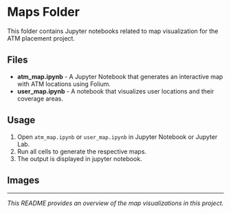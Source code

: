 # Maps Folder

This folder contains Jupyter notebooks related to map visualization for the ATM placement project.

## Files

- **atm_map.ipynb** - A Jupyter Notebook that generates an interactive map with ATM locations using Folium.
- **user_map.ipynb** - A notebook that visualizes user locations and their coverage areas.

## Usage

1. Open `atm_map.ipynb` or `user_map.ipynb` in Jupyter Notebook or Jupyter Lab.
2. Run all cells to generate the respective maps.
3. The output is displayed in jupyter notebook.

## Images


---

*This README provides an overview of the map visualizations in this project.*

